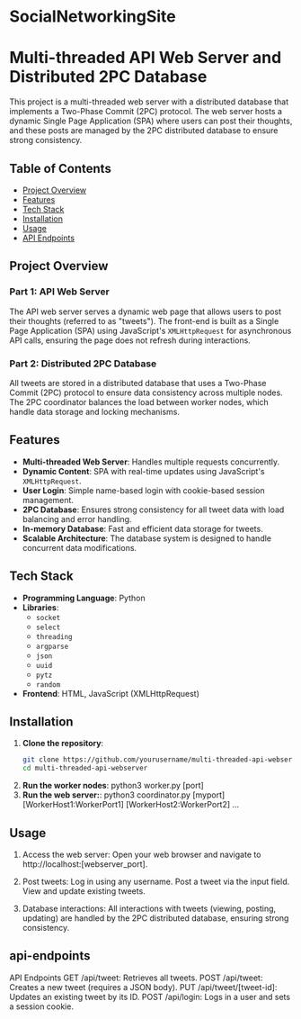 # SocialNetworkingSite
# Multi-threaded API Web Server and Distributed 2PC Database

This project is a multi-threaded web server with a distributed database that implements a Two-Phase Commit (2PC) protocol. The web server hosts a dynamic Single Page Application (SPA) where users can post their thoughts, and these posts are managed by the 2PC distributed database to ensure strong consistency.

## Table of Contents

- [Project Overview](#project-overview)
- [Features](#features)
- [Tech Stack](#tech-stack)
- [Installation](#installation)
- [Usage](#usage)
- [API Endpoints](#api-endpoints)

## Project Overview

### Part 1: API Web Server

The API web server serves a dynamic web page that allows users to post their thoughts (referred to as "tweets"). The front-end is built as a Single Page Application (SPA) using JavaScript's `XMLHttpRequest` for asynchronous API calls, ensuring the page does not refresh during interactions.

### Part 2: Distributed 2PC Database

All tweets are stored in a distributed database that uses a Two-Phase Commit (2PC) protocol to ensure data consistency across multiple nodes. The 2PC coordinator balances the load between worker nodes, which handle data storage and locking mechanisms.

## Features

- **Multi-threaded Web Server**: Handles multiple requests concurrently.
- **Dynamic Content**: SPA with real-time updates using JavaScript's `XMLHttpRequest`.
- **User Login**: Simple name-based login with cookie-based session management.
- **2PC Database**: Ensures strong consistency for all tweet data with load balancing and error handling.
- **In-memory Database**: Fast and efficient data storage for tweets.
- **Scalable Architecture**: The database system is designed to handle concurrent data modifications.

## Tech Stack

- **Programming Language**: Python
- **Libraries**:
  - `socket`
  - `select`
  - `threading`
  - `argparse`
  - `json`
  - `uuid`
  - `pytz`
  - `random`
- **Frontend**: HTML, JavaScript (XMLHttpRequest)

## Installation

1. **Clone the repository**:
   ```bash
   git clone https://github.com/yourusername/multi-threaded-api-webserver.git
   cd multi-threaded-api-webserver
2. **Run the worker nodes**:
    python3 worker.py [port]
3. **Run the web server:**:
    python3 coordinator.py [myport] [WorkerHost1:WorkerPort1] [WorkerHost2:WorkerPort2] ...

## Usage
1. Access the web server:
Open your web browser and navigate to http://localhost:[webserver_port].

2. Post tweets:
Log in using any username.
Post a tweet via the input field.
View and update existing tweets.

3. Database interactions:
All interactions with tweets (viewing, posting, updating) are handled by the 2PC distributed database, ensuring strong consistency.

## api-endpoints

API Endpoints
GET /api/tweet: Retrieves all tweets.
POST /api/tweet: Creates a new tweet (requires a JSON body).
PUT /api/tweet/[tweet-id]: Updates an existing tweet by its ID.
POST /api/login: Logs in a user and sets a session cookie.

